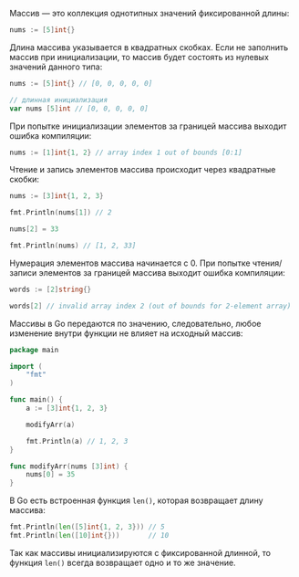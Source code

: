 Массив — это коллекция однотипных значений фиксированной длины:

```go
nums := [5]int{}
```

Длина массива указывается в квадратных скобках. Если не заполнить массив при инициализации, то массив будет состоять из нулевых значений данного типа:

```go
nums := [5]int{} // [0, 0, 0, 0, 0]

// длинная инициализация
var nums [5]int // [0, 0, 0, 0, 0]
```

При попытке инициализации элементов за границей массива выходит ошибка компиляции:

```go
nums := [1]int{1, 2} // array index 1 out of bounds [0:1]
```

Чтение и запись элементов массива происходит через квадратные скобки:

```go
nums := [3]int{1, 2, 3}

fmt.Println(nums[1]) // 2

nums[2] = 33

fmt.Println(nums) // [1, 2, 33]
```

Нумерация элементов массива начинается с 0. При попытке чтения/записи элементов за границей массива выходит ошибка компиляции:

```go
words := [2]string{}

words[2] // invalid array index 2 (out of bounds for 2-element array)
```

Массивы в Go передаются по значению, следовательно, любое изменение внутри функции не влияет на исходный массив:

```go
package main

import (
	"fmt"
)

func main() {
	a := [3]int{1, 2, 3}

	modifyArr(a)

	fmt.Println(a) // 1, 2, 3
}

func modifyArr(nums [3]int) {
	nums[0] = 35
}
```

В Go есть встроенная функция `len()`, которая возвращает длину массива:

```go
fmt.Println(len([5]int{1, 2, 3})) // 5
fmt.Println(len([10]int{}))       // 10
```

Так как массивы инициализируются с фиксированной длинной, то функция `len()` всегда возвращает одно и то же значение.
